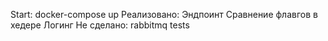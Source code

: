 Start: docker-compose up
Реализовано: 
  Эндпоинт
  Сравнение флавгов в хедере
  Логинг
Не сделано:
  rabbitmq
  tests
